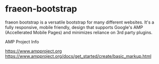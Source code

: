 # fraeon-bootstrap

fraeon bootstrap is a versatile bootstrap for many different websites. It's a fully responsive, mobile friendly, design that supports Google's AMP (Accellerated Mobile Pages) and minimizes reliance on 3rd party plugins.


AMP Project Info

https://www.ampproject.org
https://www.ampproject.org/docs/get_started/create/basic_markup.html
